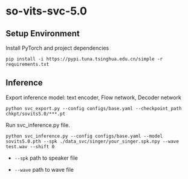 # so-vits-svc-5.0

## Setup Environment

Install PyTorch and project dependencies
```
pip install -i https://pypi.tuna.tsinghua.edu.cn/simple -r requirements.txt
```

## Inference

Export inference model: text encoder, Flow network, Decoder network
```
python svc_export.py --config configs/base.yaml --checkpoint_path chkpt/sovits5.0/***.pt
```

Run svc_inference.py file.
```
python svc_inference.py --config configs/base.yaml --model sovits5.0.pth --spk ./data_svc/singer/your_singer.spk.npy --wave test.wav --shift 0
```

- ```--spk``` path to speaker file
+ ```--wave``` path to wave file
